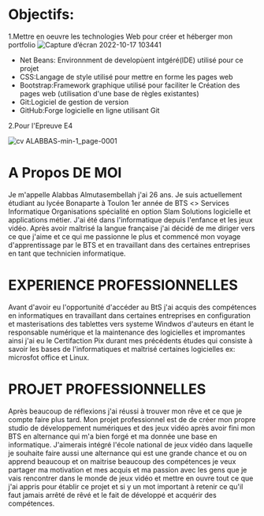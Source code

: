 

# Objectifs:

1.Mettre en oeuvre les technologies Web pour créer et héberger mon portfolio 
![Capture d’écran 2022-10-17 103441](https://user-images.githubusercontent.com/114671580/196130094-0ea465d2-a296-4710-8cc7-fbc2962b43b3.png)
- Net Beans: Environnment de developùent intgéré(IDE) utilisé pour ce projet 
- CSS:Langage de style utilisé pour mettre en forme les pages web 
- Bootstrap:Framework graphique utilisé pour faciliter le Création des pages web (utilisation d'une base de règles existantes)
- Git:Logiciel de gestion de version
- GitHub:Forge logicielle en ligne utilisant Git 

2.Pour l'Epreuve E4
<!---
motaseeem/motaseeem is a ✨ special ✨ repository because its `README.md` (this file) appears on your GitHub profile.
You can click the Preview link to take a look at your changes.
--->
![cv ALABBAS-min-1_page-0001](https://user-images.githubusercontent.com/114671580/196363527-3b37c304-d095-4611-b832-d6d8a3a284f2.jpg)
# A Propos DE MOI
Je m'appelle Alabbas Almutasembellah j'ai 26 ans. Je suis actuellement étudiant au lycée Bonaparte à Toulon 1er année de BTS <<SIO>> Services Informatique Organisations spécialité en option Slam Solutions logicielle et applications métier.    J'ai été dans l'informatique depuis l'enfance et les jeux vidéo. Après avoir maîtrisé la langue française j'ai décidé de me diriger vers ce que j'aime et ce qui me passionne le plus et commencé mon voyage d'apprentissage par le BTS et en travaillant dans des certaines entreprises en tant que technicien informatique.
# EXPERIENCE PROFESSIONNELLES
Avant d'avoir eu l'opportunité d'accéder au BtS j'ai acquis des compétences en informatiques en travaillant dans certaines entreprises en configuration et masterisations des tablettes vers systeme Windwos  d'auteurs en étant le responsable numérique et la maintenance des logicielles et impromantes ainsi j'ai eu le Certifaction Pix  durant mes précédents études qui consiste à savoir les bases de l'informatiques et maîtrisé certaines logicielles ex: microsfot office et Linux.
 # PROJET PROFESSIONNELLES
Après beaucoup de réflexions j'ai réussi à trouver mon rêve et ce que je compte faire plus tard. Mon projet professionnel est de de créer mon propre studio de développement numériques et des jeux vidéo après avoir fini mon BTS en alternance qui m'a bien forgé et ma donnée une base en informatique. J'aimerais intégré l'école national de jeux vidéo dans laquelle je souhaite faire aussi une  alternance qui est une grande chance et ou on apprend beaucoup et on maitrise beaucoup des compétences  je veux partager ma motivation et mes acquis et ma passion avec les gens que je vais rencontrer dans le monde de jeux vidéo et mettre en ouvre tout ce que j'ai appris pour établir ce projet et si  y un mot important à retenir ce qu'il faut jamais arrêté de rêvé et le fait de développé et acquérir des compétences.
